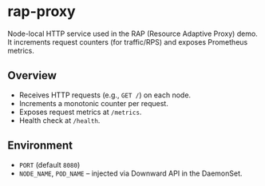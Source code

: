 # rap-proxy

Node-local HTTP service used in the RAP (Resource Adaptive Proxy) demo.  
It increments request counters (for traffic/RPS) and exposes Prometheus metrics.

## Overview
- Receives HTTP requests (e.g., `GET /`) on each node.
- Increments a monotonic counter per request.
- Exposes request metrics at `/metrics`.
- Health check at `/health`.

## Environment
- `PORT` (default `8080`)
- `NODE_NAME`, `POD_NAME` – injected via Downward API in the DaemonSet.

